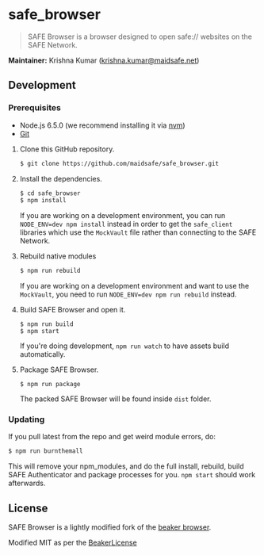# safe_browser

> SAFE Browser is a browser designed to open safe:// websites on the SAFE Network.

**Maintainer:** Krishna Kumar (krishna.kumar@maidsafe.net)

## Development

### Prerequisites

  * Node.js 6.5.0 (we recommend installing it via [nvm](https://github.com/creationix/nvm))
  * [Git](https://git-scm.com/)

1. Clone this GitHub repository.

    ```bash
    $ git clone https://github.com/maidsafe/safe_browser.git
    ```

2. Install the dependencies.

    ``` bash
    $ cd safe_browser
    $ npm install
    ```

    If you are working on a development environment, you can run `NODE_ENV=dev npm install` instead in order to get the `safe_client` libraries which use the `MockVault` file rather than connecting to the SAFE Network.

3. Rebuild native modules

    ```bash
    $ npm run rebuild
    ```

    If you are working on a development environment and want to use the `MockVault`, you need to run `NODE_ENV=dev npm run rebuild` instead.

4. Build SAFE Browser and open it.

    ```
    $ npm run build
    $ npm start
    ```

    If you're doing development, `npm run watch` to have assets build automatically.

6. Package SAFE Browser.

   ```
   $ npm run package
   ```

    The packed SAFE Browser will be found inside `dist` folder.

### Updating

If you pull latest from the repo and get weird module errors, do:

```bash
$ npm run burnthemall
```

This will remove your npm_modules, and do the full install, rebuild, build SAFE Authenticator and package  processes for you. `npm start` should work afterwards.

## License

SAFE Browser is a lightly modified fork of the [beaker browser](https://www.beakerbrowser.com/).

Modified MIT as per the [BeakerLicense](https://github.com/joshuef/beaker/blob/master/BEAKER_LICENSE.md)
